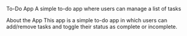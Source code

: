 To-Do App
A simple to-do app where users can manage a list of tasks


About the App
This app is a simple to-do app in which users can add/remove tasks and toggle their status as complete or incomplete.

